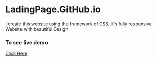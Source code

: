 # LadingPage.GitHub.io
I create this website using the framework of CSS. it's fully responsive Website with beautiful Design
### To see live demo
[Click Here](https://ahsanwebengr.github.io/LadingPage.GitHub.io/)
